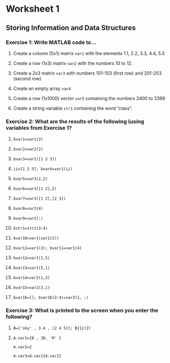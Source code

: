 # Worksheet 1

## Storing Information and Data Structures

### Exercise 1: Write MATLAB code to…

1. Create a column (5x1) matrix ```var1``` with the elements 1.1, 2.2,
    3.3, 4.4, 5.5

2. Create a row (1x3) matrix ```var2``` with the numbers 10 to 12.

3. Create a 2x3 matrix ```var3``` with numbers 101-103 (first row) and
    201-203 (second row)

4. Create an empty array ```var4```

5. Create a row (1x1000) vector ```var5``` containing the numbers 2400 to
    3399

6. Create a string variable ```str1``` containing the word “class”.

### Exercise 2: What are the results of the following (using variables from Exercise 1?

1. ```bvar1=var1(3)```

2. ```bvar2=var2(2)```

3. ```bvar3=var1([1 2 3])```

4. ```ii=[1 2 5]; bvar4=var1(ii)```

5. ```bvar5=var3(2,2)```

6. ```bvar6=var3([1 2],2)```

7. ```bvar7=var3([1 2],[2 3])```

8. ```bvar8=var3(4)```

9. ```bvar9=var2(:)```

10. ```bstr1=str1(3:4)```

11. ```bvar10=var1(var1(2))```

12. ```bvar11=var1(3); bvar11=var1(4)```

13. ```bvar12=var1(1,5)```

14. ```bvar13=var1(5,1)```

15. ```bvar14=var2(1,3)```

16. ```bvar15=var2(3,1)```

17. ```bvar16=[]; bvar16(2:4)=var3(1, :)```

### Exercise 3: What is printed to the screen when you enter the following?

1. ```B={'sky' , 3.4 , [2 4 5]}; B{1}(2)```

2. ```A.var1={8 , 30, 'R' }```

   ```A.var2=2```

   ```A.var3=A.var1{A.var2}```
